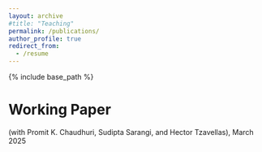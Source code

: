 ```yaml
---
layout: archive
#title: "Teaching"
permalink: /publications/
author_profile: true
redirect_from:
  - /resume
---
```


{% include base_path %}

Working Paper
======
(with Promit K. Chaudhuri, Sudipta Sarangi, and Hector Tzavellas), March 2025
